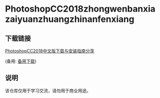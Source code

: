 # PhotoshopCC2018zhongwenbanxiazaiyuanzhuangzhinanfenxiang

## 下载链接
[PhotoshopCC2018中文版下载与安装指南分享](https://pan.quark.cn/s/ee7353bfebed) 

(备用: [备用下载](https://pan.baidu.com/s/1KIizi5hmhvXtAbjw7VuNeQ?pwd=1234))

## 说明

该仓库仅用于学习交流，请勿用于商业用途。
